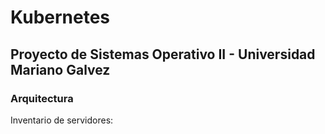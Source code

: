 # Kubernetes
## Proyecto de Sistemas Operativo II - Universidad Mariano Galvez

### Arquitectura
Inventario de servidores: 

